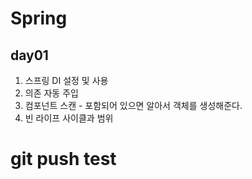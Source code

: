 # Spring
## day01
1. 스프링 DI 설정 및 사용
2. 의존 자동 주입
3. 컴포넌트 스캔 - 포함되어 있으면 알아서 객체를 생성해준다.
4. 빈 라이프 사이클과 범위

# git push test